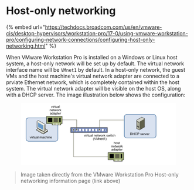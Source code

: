 # Host-only networking

{% embed url="https://techdocs.broadcom.com/us/en/vmware-cis/desktop-hypervisors/workstation-pro/17-0/using-vmware-workstation-pro/configuring-network-connections/configuring-host-only-networking.html" %}

When VMware Workstation Pro is installed on a Windows or Linux host system, a host-only network will be set up by default. The virtual network interface name will be `VMnet1` by default. In a host-only network, the guest VMs and the host machine's virtual network adapter are connected to a prviate Ethernet network, which is completely contained within the host system. The virtual network adapter will be visible on the host OS, along with a DHCP server. The image illustration below shows the configuration:

<figure><img src="../../../.gitbook/assets/image (1) (1) (1).png" alt=""><figcaption></figcaption></figure>

> Image taken directly from the VMware Workstation Pro Host-only networking information page (link above)
